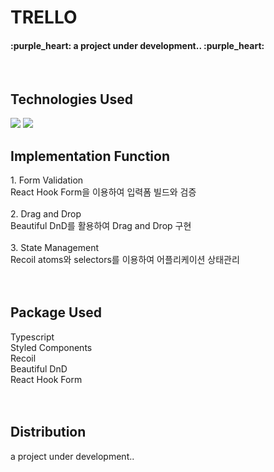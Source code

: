 # TRELLO

<h4>:purple_heart:  a project under development..  :purple_heart:</h4>
<br>
<h2>Technologies Used</h2>
<img src="https://img.shields.io/badge/React-61DAFB?style=flat&logo=React&logoColor=white"/>
<img src="https://img.shields.io/badge/Typescript-61DAFB?style=flat&logo=Typescript&logoColor=#3178C6"/>
<br>



<h2>Implementation Function</h2>
1. Form Validation
<br>
React Hook Form을 이용하여 입력폼 빌드와 검증
<br>
<br>
2. Drag and Drop
<br>
Beautiful DnD를 활용하여 Drag and Drop 구현
<br>
<br>
3. State Management
<br>
Recoil atoms와 selectors를 이용하여 어플리케이션 상태관리
<br>
<br>
<br>

<h2>Package Used</h2>
Typescript
<br>
Styled Components
<br>
Recoil
<br>
Beautiful DnD
<br>
React Hook Form
<br>

<br>
<br>

<h2>Distribution</h2>
a project under development..
<br>

